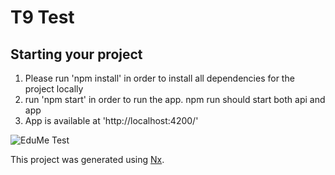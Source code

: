 

# T9 Test

## Starting your project

1) Please run 'npm install' in order to install all dependencies for the project locally
2) run 'npm start' in order to run the app. npm run should start both api and app
3) App is available at 'http://localhost:4200/'

![EduMe Test](https://github.com/SamLad2015/testnx/blob/master/edume.png)

This project was generated using [Nx](https://nx.dev).

